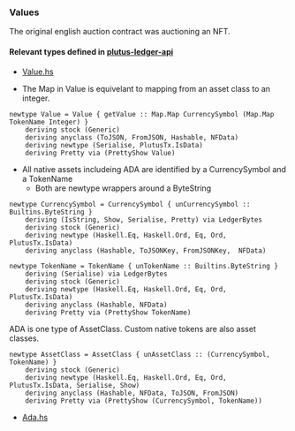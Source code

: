 ### Values

The original english auction contract was auctioning an NFT.
#### Relevant types defined in [plutus-ledger-api](https://github.com/input-output-hk/plutus/tree/master/plutus-ledger-api/src/Plutus/V1/Ledger)
* [Value.hs](https://github.com/input-output-hk/plutus/blob/master/plutus-ledger-api/src/Plutus/V1/Ledger/Value.hs)

* The Map in Value is equivelant to mapping from an asset class to an integer.
```
newtype Value = Value { getValue :: Map.Map CurrencySymbol (Map.Map TokenName Integer) }
    deriving stock (Generic)
    deriving anyclass (ToJSON, FromJSON, Hashable, NFData)
    deriving newtype (Serialise, PlutusTx.IsData)
    deriving Pretty via (PrettyShow Value)
```

* All native assets includeing ADA are identified by a CurrencySymbol and a TokenName
  * Both are newtype wrappers around a ByteString
```
newtype CurrencySymbol = CurrencySymbol { unCurrencySymbol :: Builtins.ByteString }
    deriving (IsString, Show, Serialise, Pretty) via LedgerBytes
    deriving stock (Generic)
    deriving newtype (Haskell.Eq, Haskell.Ord, Eq, Ord, PlutusTx.IsData)
    deriving anyclass (Hashable, ToJSONKey, FromJSONKey,  NFData)

```
```
newtype TokenName = TokenName { unTokenName :: Builtins.ByteString }
    deriving (Serialise) via LedgerBytes
    deriving stock (Generic)
    deriving newtype (Haskell.Eq, Haskell.Ord, Eq, Ord, PlutusTx.IsData)
    deriving anyclass (Hashable, NFData)
    deriving Pretty via (PrettyShow TokenName)
```
ADA is one type of AssetClass. Custom native tokens are also asset classes.
```
newtype AssetClass = AssetClass { unAssetClass :: (CurrencySymbol, TokenName) }
    deriving stock (Generic)
    deriving newtype (Haskell.Eq, Haskell.Ord, Eq, Ord, PlutusTx.IsData, Serialise, Show)
    deriving anyclass (Hashable, NFData, ToJSON, FromJSON)
    deriving Pretty via (PrettyShow (CurrencySymbol, TokenName))
```

* [Ada.hs](https://github.com/input-output-hk/plutus/blob/master/plutus-ledger-api/src/Plutus/V1/Ledger/Ada.hs)
